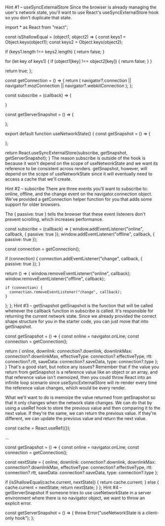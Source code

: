 Hint #1 – useSyncExternalStore
Since the browser is already managing the user's network state, you'll want to use React's useSyncExternalStore hook so you don't duplicate that state.

import * as React from "react";

const isShallowEqual = (object1, object2) => {
  const keys1 = Object.keys(object1);
  const keys2 = Object.keys(object2);

  if (keys1.length !== keys2.length) {
    return false;
  }

  for (let key of keys1) {
    if (object1[key] !== object2[key]) {
      return false;
    }
  }

  return true;
};

const getConnection = () => {
  return (
    navigator?.connection ||
    navigator?.mozConnection ||
    navigator?.webkitConnection
  );
};

const subscribe = (callback) => {

}

const getServerSnapshot = () => {

};

export default function useNetworkState() {
  const getSnapshot = () => {

  };

  return React.useSyncExternalStore(subscribe, getSnapshot, getServerSnapshot);
}
The reason subscribe is outside of the hook is because it won't depend on the scope of useNetworkState and we want its reference to be consistent across renders. getSnapshot, however, will depend on the scope of useNetworkState since it will eventually need to access a cache that we'll create.

Hint #2 – subscribe
There are three events you'll want to subscribe to: online, offline, and the change event on the navigator.connection object. We've provided a getConnection helper function for you that adds some support for older browsers.

The { passive: true } tells the browser that these event listeners don't prevent scrolling, which increases performance.

const subscribe = (callback) => {
  window.addEventListener("online", callback, { passive: true });
  window.addEventListener("offline", callback, { passive: true });

  const connection = getConnection();

  if (connection) {
    connection.addEventListener("change", callback, { passive: true });
  }

  return () => {
    window.removeEventListener("online", callback);
    window.removeEventListener("offline", callback);

    if (connection) {
      connection.removeEventListener("change", callback);
    }
  };
};
Hint #3 – getSnapshot
getSnapshot is the function that will be called whenever the callback function in subscribe is called. It's responsible for returning the current network state. Since we already provided the correct shape structure for you in the starter code, you can just move that into getSnapshot.

const getSnapshot = () => {
  const online = navigator.onLine;
  const connection = getConnection();

  return {
    online,
    downlink: connection?.downlink,
    downlinkMax: connection?.downlinkMax,
    effectiveType: connection?.effectiveType,
    rtt: connection?.rtt,
    saveData: connection?.saveData,
    type: connection?.type
  };
}
That's a good start, but notice any issues? Remember that if the value you return from getSnapshot is a reference value like an object or an array, and that reference value isn't memoized, then you could throw React into an infinite loop scenario since useSyncExternalStore will re-render every time the reference value changes, which would be every render.

What we'll want to do is memoize the value returned from getSnapshot so that it only changes when the network state changes. We can do that by using a useRef hook to store the previous value and then comparing it to the next value. If they're the same, we can return the previous value. If they're different, we can update the previous value and return the next value.

const cache = React.useRef({});

...

const getSnapshot = () => {
  const online = navigator.onLine;
  const connection = getConnection();

  const nextState = {
    online,
    downlink: connection?.downlink,
    downlinkMax: connection?.downlinkMax,
    effectiveType: connection?.effectiveType,
    rtt: connection?.rtt,
    saveData: connection?.saveData,
    type: connection?.type
  };

  if (isShallowEqual(cache.current, nextState)) {
    return cache.current;
  } else {
    cache.current = nextState;
    return nextState;
  }
};
Hint #4 – getServerSnapshot
If someone tries to use useNetworkState in a server environment where there is no navigator object, we want to throw an explicit error.

const getServerSnapshot = () => {
  throw Error("useNetworkState is a client-only hook");
};